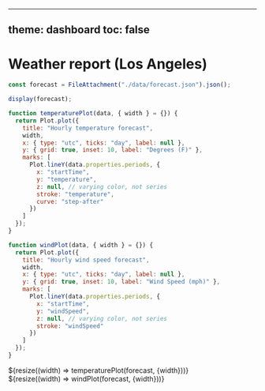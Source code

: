 ______________________________________________________________________

## theme: dashboard toc: false

# Weather report (Los Angeles)

```js
const forecast = FileAttachment("./data/forecast.json").json();
```

```js
display(forecast);
```

```js
function temperaturePlot(data, { width } = {}) {
  return Plot.plot({
    title: "Hourly temperature forecast",
    width,
    x: { type: "utc", ticks: "day", label: null },
    y: { grid: true, inset: 10, label: "Degrees (F)" },
    marks: [
      Plot.lineY(data.properties.periods, {
        x: "startTime",
        y: "temperature",
        z: null, // varying color, not series
        stroke: "temperature",
        curve: "step-after"
      })
    ]
  });
}
```

```js
function windPlot(data, { width } = {}) {
  return Plot.plot({
    title: "Hourly wind speed forecast",
    width,
    x: { type: "utc", ticks: "day", label: null },
    y: { grid: true, inset: 10, label: "Wind Speed (mph)" },
    marks: [
      Plot.lineY(data.properties.periods, {
        x: "startTime",
        y: "windSpeed",
        z: null, // varying color, not series
        stroke: "windSpeed"
      })
    ]
  });
}
```

<div class="grid grid-cols-1">
  <div class="card">${resize((width) => temperaturePlot(forecast, {width}))}</div>
</div>
<div class="grid grid-cols-1">
  <div class="card">${resize((width) => windPlot(forecast, {width}))}</div>
</div>
